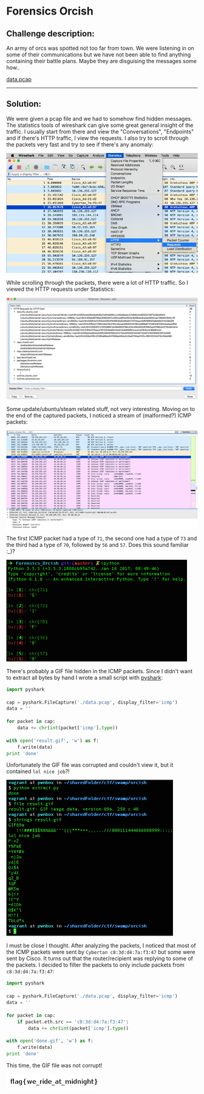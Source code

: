 # Forensics Orcish

## Challenge description:

An army of orcs was spotted not too far from town. We were listening in on some of their communications but we have not been able to find anything containing their battle plans. Maybe they are disguising the messages some how..

[data.pcap](files/data.pcap)

--- 

## Solution:

We were given a pcap file and we had to somehow find hidden messages. The statistics tools of wireshark can give some great general insight of the traffic. I usually start from there and view the "Conversations", "Endpoints" and if there's HTTP traffic, I view the requests. I also try to scroll through the packets very fast and try to see if there's any anomaly:

![statistics tools](files/statistics_tools.png?raw=true)

While scrolling through the packets, there were a lot of HTTP traffic. So I viewed the HTTP requests under Statistics:

![http requests](files/http_requests.png?raw=true)

Some update/ubuntu/steam related stuff, not very interesting. Moving on to the end of the captured packets, I noticed a stream of (malformed?) ICMP packets:

![malformed icmp packets](files/malformed_icmp_packets.png?raw=true)

The first ICMP packet had a type of `71`, the second one had a type of `73` and the third had a type of `70`, followed by `56` and `57`. Does this sound familiar :_)?

![ICMP types to chr](files/icmp_types_to_chr.png?raw=true)

There's probably a GIF file hidden in the ICMP packets. Since I didn't want to extract all bytes by hand I wrote a small script with [pyshark](https://github.com/KimiNewt/pyshark):

```python
import pyshark

cap = pyshark.FileCapture('./data.pcap', display_filter='icmp')
data = ''

for packet in cap:
    data += chr(int(packet['icmp'].type))

with open('result.gif', 'w') as f:
    f.write(data)
print 'done'
```

Unfortunately the GIF file was corrupted and couldn't view it, but it contained `lol nice job`?!

![ICMP types to chr](files/good_job.png?raw=true)

I must be close I thought. After analyzing the packets, I noticed that most of the ICMP packets were sent by `Cybertan c8:3d:d4:7a:f3:47` but some were sent by Cisco. It turns out that the router/recipient was replying to some of the packets. I decided to filter the packets to only include packets from `c8:3d:d4:7a:f3:47`:

```python
import pyshark

cap = pyshark.FileCapture('./data.pcap', display_filter='icmp')
data = ''

for packet in cap:
    if packet.eth.src == 'c8:3d:d4:7a:f3:47':
        data += chr(int(packet['icmp'].type))

with open('done.gif', 'w') as f:
    f.write(data)
print 'done'
```

This time, the GIF file was not corrupt!

![healthy gif file](files/done.gif?raw=true)